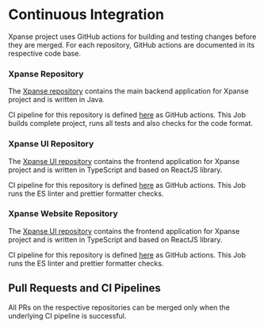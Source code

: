 # Continuous Integration

Xpanse project uses GitHub actions for building and testing changes before they are merged.
For each repository, GitHub actions are documented in its respective code base.

### Xpanse Repository

The [Xpanse repository](https://github.com/eclipse-xpanse/xpanse) contains the main backend application for Xpanse project and is written in Java.

CI pipeline for this repository is defined [here](https://github.com/eclipse-xpanse/xpanse/blob/main/.github/workflows/xpanse.yml) as GitHub actions.
This Job builds complete project, runs all tests and also checks for the code format.

### Xpanse UI Repository

The [Xpanse UI repository](https://github.com/eclipse-xpanse/xpanse-ui) contains the frontend application for Xpanse project and is written in TypeScript and based on ReactJS library.

CI pipeline for this repository is defined [here](https://github.com/eclipse-xpanse/xpanse-ui/blob/main/.github/workflows/xpanse.yml) as GitHub actions.
This Job runs the ES linter and prettier formatter checks.

### Xpanse Website Repository

The [Xpanse UI repository](https://github.com/eclipse-xpanse/xpanse-website) contains the frontend application for Xpanse project and is written in TypeScript and based on ReactJS library.

CI pipeline for this repository is defined [here](https://github.com/eclipse-xpanse/xpanse-website/blob/main/.github/workflows/xpanse.yml) as GitHub actions.
This Job runs the ES linter and prettier formatter checks.

## Pull Requests and CI Pipelines

All PRs on the respective repositories can be merged only when the underlying CI pipeline is successful.
